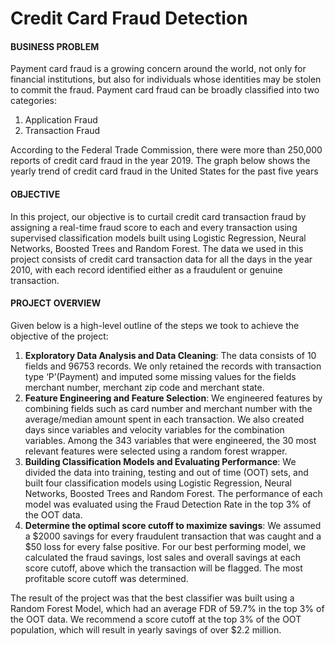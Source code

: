 # Credit Card Fraud Detection
#### BUSINESS PROBLEM
Payment card fraud is a growing concern around the world, not only for financial institutions, but also for individuals whose identities may be stolen to commit the fraud. Payment card fraud can be broadly classified into two categories:
1.	Application Fraud 
2.	Transaction Fraud

According to the Federal Trade Commission, there were more than 250,000 reports of credit card fraud in the year 2019. The graph below shows the yearly trend of credit card fraud in the United States for the past five years
 
#### OBJECTIVE
In this project, our objective is to curtail credit card transaction fraud by assigning a real-time fraud score to each and every transaction using supervised classification models built using Logistic Regression, Neural Networks, Boosted Trees and Random Forest. The data we used in this project consists of credit card transaction data for all the days in the year 2010, with each record identified either as a fraudulent or genuine transaction.

#### PROJECT OVERVIEW
Given below is a high-level outline of the steps we took to achieve the objective of the project:
1.	**Exploratory Data Analysis and Data Cleaning**: The data consists of 10 fields and 96753 records. We only retained the records with transaction type ‘P’(Payment) and imputed some missing values for the fields merchant number, merchant zip code and merchant state. 
2.	**Feature Engineering and Feature Selection**: We engineered features by combining fields such as card number and merchant number with the average/median amount spent in each transaction. We also created days since variables and velocity variables for the combination variables. Among the 343 variables that were engineered, the 30 most relevant features were selected using a random forest wrapper. 
3.	**Building Classification Models and Evaluating Performance**: We divided the data into training, testing and out of time (OOT) sets, and built four classification models using Logistic Regression, Neural Networks, Boosted Trees and Random Forest. The performance of each model was evaluated using the Fraud Detection Rate in the top 3% of the OOT data. 
4.	**Determine the optimal score cutoff to maximize savings**: We assumed a $2000 savings for every fraudulent transaction that was caught and a $50 loss for every false positive. For our best performing model, we calculated the fraud savings, lost sales and overall savings at each score cutoff, above which the transaction will be flagged. The most profitable score cutoff was determined.

The result of the project was that the best classifier was built using a Random Forest Model, which had an average FDR of 59.7% in the top 3% of the OOT data. We recommend a score cutoff at the top 3% of the OOT population, which will result in yearly savings of over $2.2 million.
